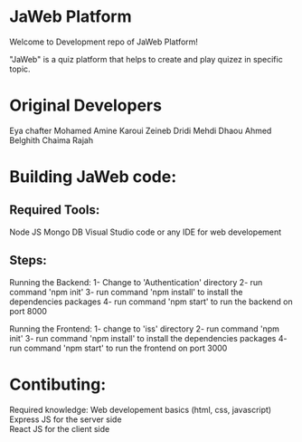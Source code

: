 # JaWeb Platform
Welcome to Development repo of JaWeb Platform!

"JaWeb" is a quiz platform that helps to create and play quizez in specific topic.

# Original Developers
Eya chafter 
Mohamed Amine Karoui
Zeineb Dridi 
Mehdi Dhaou 
Ahmed Belghith 
Chaima Rajah

# Building JaWeb code: 
## Required Tools:
Node JS
Mongo DB
Visual Studio code or any IDE for web developement 

## Steps:
Running the Backend: 
1- Change to 'Authentication' directory
2- run command 'npm init' 
3- run command 'npm install' to install the dependencies packages 
4- run command 'npm start' to run the backend on port 8000

Running the Frontend:
1- change to 'iss' directory
2- run command 'npm init' 
3- run command 'npm install' to install the dependencies packages 
4- run command 'npm start' to run the frontend on port 3000

# Contibuting:
Required knowledge:
Web developement basics (html, css, javascript)
Express JS for the server side  
React JS for the client side


